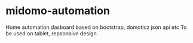# midomo-automation
Home automation dasboard based on bootstrap, domoticz json api etc
To be used on tablet, repsonsive design
